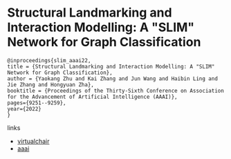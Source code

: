 # Structural Landmarking and Interaction Modelling: A "SLIM" Network for Graph Classification

```
@inproceedings{slim_aaai22,
title = {Structural Landmarking and Interaction Modelling: A "SLIM" Network for Graph Classification},
author = {Yaokang Zhu and Kai Zhang and Jun Wang and Haibin Ling and Jie Zhang and Hongyuan Zha},
booktitle = {Proceedings of the Thirty-Sixth Conference on Association for the Advancement of Artificial Intelligence (AAAI)},
pages={9251--9259},
year={2022}
}
```

links
- [virtualchair](https://aaai-2022.virtualchair.net/poster_aaai4152)
- [aaai](https://ojs.aaai.org/index.php/AAAI/article/view/20912)
